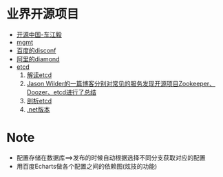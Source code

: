# 业界开源项目
* [ 开源中国-车江毅](http://git.oschina.net/chejiangyi/Dyd.BaseService.ConfigManager)
* [mgmt](https://github.com/purpleidea/mgmt)
* [百度的disconf](https://github.com/knightliao/disconf)
* [阿里的diamond](http://code.taobao.org/u/chrisredfield/mypro/)
* [etcd](https://github.com/coreos/etcd)
  1. [解读etcd](http://www.infoq.com/cn/articles/etcd-interpretation-application-scenario-implement-principle)
  2. [Jason Wilder的一篇博客分别对常见的服务发现开源项目Zookeeper、Doozer、etcd进行了总结](http://jasonwilder.com/blog/2014/02/04/service-discovery-in-the-cloud/)
  3. [剖析etcd](http://www.infoq.com/cn/articles/coreos-analyse-etcd)
  4. [.net版本](https://github.com/coreos/etcd/blob/master/Documentation/libraries-and-tools.md)
  
# Note  
* 配置存储在数据库==>发布的时候自动根据选择不同分支获取对应的配置
* 用百度Echarts做各个配置之间的依赖图(炫技的功能)